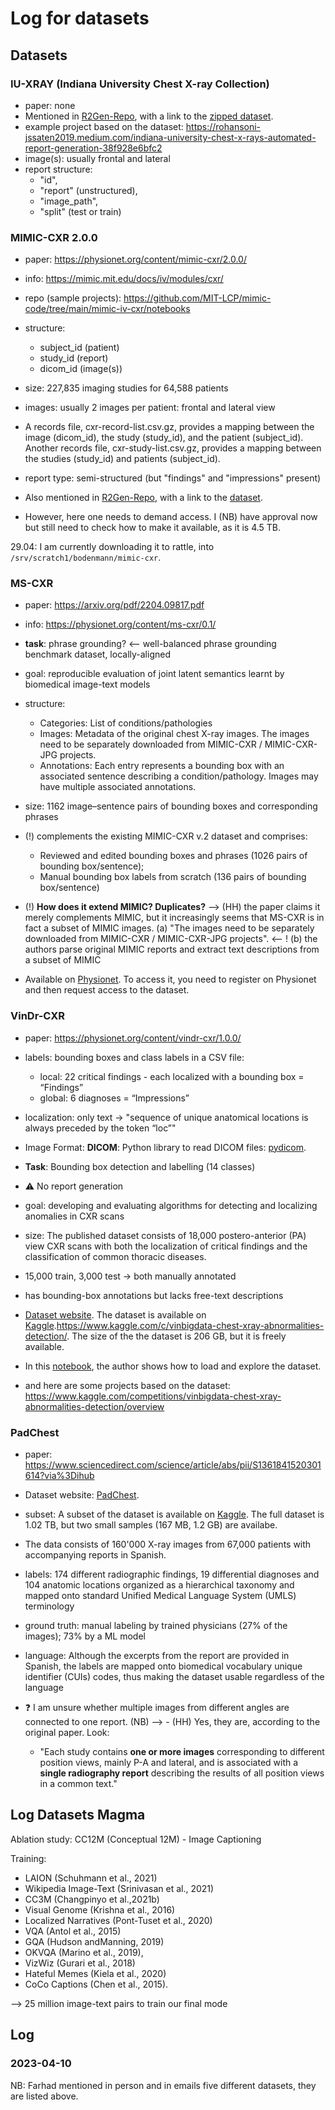 # Log for datasets

## Datasets

### IU-XRAY (Indiana University Chest X-ray Collection)

- paper: none
- Mentioned in [R2Gen-Repo](https://github.com/cuhksz-nlp/R2Gen#datasets), with a link to the [zipped dataset](https://drive.google.com/file/d/1c0BXEuDy8Cmm2jfN0YYGkQxFZd2ZIoLg/view).
- example project based on the dataset: https://rohansoni-jssaten2019.medium.com/indiana-university-chest-x-rays-automated-report-generation-38f928e6bfc2
- image(s): usually frontal and lateral
- report structure: 
    - "id", 
    - "report" (unstructured), 
    - "image_path", 
    - "split" (test or train)


### MIMIC-CXR 2.0.0

- paper: https://physionet.org/content/mimic-cxr/2.0.0/
- info: https://mimic.mit.edu/docs/iv/modules/cxr/
- repo (sample projects): https://github.com/MIT-LCP/mimic-code/tree/main/mimic-iv-cxr/notebooks
- structure: 
    - subject_id (patient)
    - study_id (report)
    - dicom_id (image(s))
- size: 227,835 imaging studies for 64,588 patients
- images: usually 2 images per patient: frontal and lateral view
- A records file, cxr-record-list.csv.gz, provides a mapping between the image (dicom_id), the study (study_id), and the patient (subject_id). Another records file, cxr-study-list.csv.gz, provides a mapping between the studies (study_id) and patients (subject_id).
- report type: semi-structured (but "findings" and "impressions" present)

- Also mentioned in [R2Gen-Repo](https://github.com/cuhksz-nlp/R2Gen#datasets), with a link to the [dataset](https://drive.google.com/file/d/1DS6NYirOXQf8qYieSVMvqNwuOlgAbM_E/view?usp=sharing).
- However, here one needs to demand access. I (NB) have approval now but still need to check how to make it available, as it is 4.5 TB.

29.04: I am currently downloading it to rattle, into `/srv/scratch1/bodenmann/mimic-cxr`.

### MS-CXR

- paper: https://arxiv.org/pdf/2204.09817.pdf
- info: https://physionet.org/content/ms-cxr/0.1/
- **task**: phrase grounding? <-- well-balanced phrase grounding benchmark dataset, locally-aligned
- goal: reproducible evaluation of joint latent semantics learnt by biomedical image-text models
- structure:
    - Categories: List of conditions/pathologies
    - Images: Metadata of the original chest X-ray images. The images need to be separately downloaded from MIMIC-CXR / MIMIC-CXR-JPG projects.
    - Annotations: Each entry represents a bounding box with an associated sentence describing a condition/pathology. Images may have multiple associated annotations.
- size: 1162 image–sentence pairs of bounding boxes and corresponding phrases
- (!) complements the existing MIMIC-CXR v.2 dataset and comprises: 
    - Reviewed and edited bounding boxes and phrases (1026 pairs of bounding box/sentence);
    - Manual bounding box labels from scratch (136 pairs of bounding box/sentence)
- (!) **How does it extend MIMIC? Duplicates?** --> (HH) the paper claims it merely complements MIMIC, but it increasingly seems that MS-CXR is in fact a subset of MIMIC images. 
    (a) "The images need to be separately downloaded from MIMIC-CXR / MIMIC-CXR-JPG projects". <-- !
    (b) the authors parse original MIMIC reports and extract text descriptions from a subset of MIMIC

- Available on [Physionet](https://physionet.org/content/ms-cxr/0.1/). To access it, you need to register on Physionet and then request access to the dataset.

### VinDr-CXR

- paper: https://physionet.org/content/vindr-cxr/1.0.0/
- labels: bounding boxes and class labels in a CSV file:
    - local: 22 critical findings - each localized with a bounding box = “Findings” 
    - global: 6 diagnoses = “Impressions”
- localization: only text → "sequence of unique anatomical locations is always preceded by the token “loc”"
- Image Format: **DICOM**: Python library to read DICOM files: [pydicom](https://pydicom.github.io/).
- **Task**: Bounding box detection and labelling (14 classes)
- ⚠️ No report generation
- goal: developing and evaluating algorithms for detecting and localizing anomalies in CXR scans
- size: The published dataset consists of 18,000 postero-anterior (PA) view CXR scans with both the localization of critical findings and the classification of common thoracic diseases. 
- 15,000 train, 3,000 test → both manually annotated
- has bounding-box annotations but lacks free-text descriptions

- [Dataset website](https://vindr.ai/datasets/cxr).
    The dataset is available on [Kaggle](https://www.kaggle.com/c/vinbigdata-chest-xray-abnormalities-detection/data).https://www.kaggle.com/c/vinbigdata-chest-xray-abnormalities-detection/. The size of the the dataset is 206 GB, but it is freely available.
- In this [notebook](https://www.kaggle.com/code/theolange/ai-vinbigdata-visualisation), the author shows how to load and explore the dataset.
- and here are some projects based on the dataset: https://www.kaggle.com/competitions/vinbigdata-chest-xray-abnormalities-detection/overview

### PadChest
- paper: https://www.sciencedirect.com/science/article/abs/pii/S1361841520301614?via%3Dihub
- Dataset website: [PadChest](https://bimcv.cipf.es/bimcv-projects/padchest/).
- subset: A subset of the dataset is available on [Kaggle](https://www.kaggle.com/datasets/raddar/padchest-chest-xrays-sample). The full dataset is 1.02 TB, but two small samples (167 MB, 1.2 GB) are availabe.
- The data consists of 160'000 X-ray images from 67,000 patients with accompanying reports in Spanish.
- labels: 174 different radiographic findings, 19 differential diagnoses and 104 anatomic locations organized as a hierarchical taxonomy and mapped onto standard Unified Medical Language System (UMLS) terminology
- ground truth: manual labeling by trained physicians (27% of the images); 73% by a ML model
- language: Although the excerpts from the report are provided in Spanish, the labels are mapped onto biomedical vocabulary unique identifier (CUIs) codes, thus making the dataset usable regardless of the language

- ❓ I am unsure whether multiple images from different angles are connected to one report. (NB) --> - (HH) Yes, they are, according to the original paper. Look: 
    - "Each study contains **one or more images** corresponding to different position views, mainly P-A and lateral, and is associated with a **single radiography report** describing the results of all position views in a common text."

## Log Datasets Magma

Ablation study:  CC12M (Conceptual 12M) - Image Captioning

Training: 
- LAION (Schuhmann et al., 2021)
- Wikipedia Image-Text (Srinivasan et al., 2021)
- CC3M (Changpinyo et al.,2021b)
- Visual Genome (Krishna et al., 2016)
- Localized Narratives (Pont-Tuset et al., 2020)
- VQA (Antol et al., 2015)
- GQA (Hudson andManning, 2019)
- OKVQA (Marino et al., 2019),
- VizWiz (Gurari et al., 2018)
- Hateful Memes (Kiela
et al., 2020)
- CoCo Captions (Chen et al., 2015).

--> 25 million image-text pairs to train our final mode

## Log

### 2023-04-10

NB: Farhad mentioned in person and in emails five different datasets, they are listed above.
